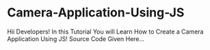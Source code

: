 # Camera-Application-Using-JS
Hii Developers! In this Tutorial You will Learn How to Create a Camera Application Using JS! Source Code Given Here...
